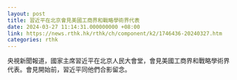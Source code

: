 ```yaml
---
layout: post
title: 習近平在北京會見美國工商界和戰略學術界代表
date: 2024-03-27 11:14:31.000000000 +08:00
link: https://news.rthk.hk/rthk/ch/component/k2/1746436-20240327.htm
categories: rthk
---
```


央視新聞報道，國家主席習近平在北京人民大會堂，會見美國工商界和戰略學術界代表。會見開始前，習近平同他們合影留念。
